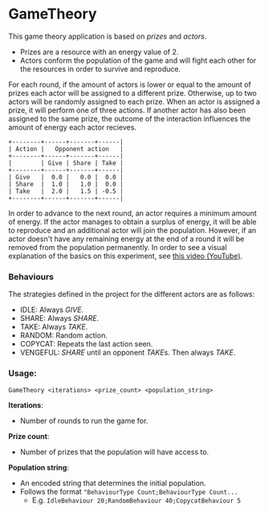 # GameTheory

This game theory application is based on *prizes* and *actors*. 
- Prizes are a resource with an energy value of 2.
- Actors conform the population of the game and will fight each other for the resources in order to survive and reproduce.

For each round, if the amount of actors is lower or equal to the amount of prizes each actor will be assigned to a different prize. Otherwise, up to two actors will be randomly assigned to each prize. When an actor is assigned a prize, it will perform one of three actions. If another actor has also been assigned to the same prize, the outcome of the interaction influences the amount of energy each actor recieves.
    
	+--------+------+-------+------|
	| Action |   Opponent action   |
	+--------+------+-------+------|
	|        | Give | Share | Take |
	+--------+------+-------+------|
	| Give   |  0.0 |   0.0 |  0.0 |
	| Share  |  1.0 |   1.0 |  0.0 |
	| Take   |  2.0 |   1.5 | -0.5 |
	+--------+------+-------+------|

In order to advance to the next round, an actor requires a minimum amount of energy. If the actor manages to obtain a surplus of energy, it will be able to reproduce and an additional actor will join the population. However, if an actor doesn't have any remaining energy at the end of a round it will be removed from the population permanently. In order to see a visual explanation of the basics on this experiment, see [this video (YouTube)](https://www.youtube.com/watch?v=YNMkADpvO4w).

### Behaviours

The strategies defined in the project for the different actors are as follows:
- IDLE: Always *GIVE*.
- SHARE: Always *SHARE*.
- TAKE: Always *TAKE*.
- RANDOM: Random action.
- COPYCAT: Repeats the last action seen.
- VENGEFUL: *SHARE* until an opponent *TAKE*s. Then always *TAKE*.


### Usage:

	GameTheory <iterations> <prize_count> <population_string>
	
**Iterations**:
- Number of rounds to run the game for.
	
**Prize count**:
- Number of prizes that the population will have access to.
	
**Population string**:
- An encoded string that determines the initial population.
- Follows the format `"BehaviourType Count;BehaviourType Count...`
    - E.g. `IdleBehaviour 20;RandomBehaviour 40;CopycatBehaviour 5`
